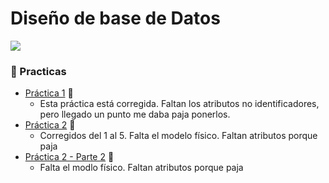 # Diseño de base de Datos 
![](https://66.media.tumblr.com/8c34d2497f98030038765399a295c7f6/tumblr_pkfa9pUxkR1xia4jgo7_250.png)

### :closed_book: Practicas
* [Práctica 1](https://github.com/LetiziaPBallestero/DBD-2022/tree/main/Pr%C3%A1ctica%201)  :ledger:
  * Esta práctica está corregida. Faltan los atributos no identificadores, pero llegado un punto me daba paja ponerlos. 
* [Práctica 2](https://github.com/LetiziaPBallestero/DBD-2022/tree/main/Pr%C3%A1ctica%202)  :ledger:
  * Corregidos del 1 al 5. Falta el modelo físico. Faltan atributos porque paja
* [Práctica 2 - Parte 2](https://github.com/LetiziaPBallestero/DBD-2022/tree/main/Pr%C3%A1ctica%202%20-%20Parte%202)  :ledger:
  * Falta el modlo físico. Faltan atributos porque paja
